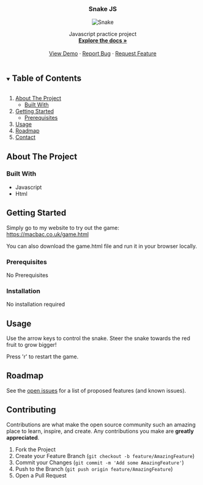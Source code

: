 <br />
<p align="center">
  <a href="https://github.com/macko939/snakeJS">  </a>

  <h3 align="center">Snake JS</h3>
   <p align="center"><img src="https://i.imgur.com/d9DVwNJ.png" alt="Snake" class="center"></p>

  <p align="center">
    Javascript practice project
    <br />
    <a href="https://github.com/macko939/snakeJS"><strong>Explore the docs »</strong></a>
    <br />
    <br />
    <a href="https://macbac.co.uk/game.html">View Demo</a>
    ·
    <a href="https://github.com/macko939/snakeJS/issues">Report Bug</a>
    ·
    <a href="https://github.com/macko939/snakeJS/issues">Request Feature</a>
  </p>
</p>



<!-- TABLE OF CONTENTS -->
<details open="open">
  <summary><h2 style="display: inline-block">Table of Contents</h2></summary>
  <ol>
    <li>
      <a href="#about-the-project">About The Project</a>
      <ul>
        <li><a href="#built-with">Built With</a></li>
      </ul>
    </li>
    <li>
      <a href="#getting-started">Getting Started</a>
      <ul>
        <li><a href="#prerequisites">Prerequisites</a></li>
      </ul>
    </li>
    <li><a href="#usage">Usage</a></li>
    <li><a href="#roadmap">Roadmap</a></li>
    <li><a href="#contact">Contact</a></li>
  </ol>
</details>



<!-- ABOUT THE PROJECT -->
## About The Project

### Built With

* []() Javascript
* []() Html

<!-- GETTING STARTED -->
## Getting Started

Simply go to my website to try out the game:
https://macbac.co.uk/game.html 

You can also download the game.html file and run it in your browser locally.

### Prerequisites

No Prerequisites

### Installation

No installation required



<!-- USAGE EXAMPLES -->
## Usage

Use the arrow keys to control the snake. Steer the snake towards the red fruit to grow bigger!

Press 'r' to restart the game.



<!-- ROADMAP -->
## Roadmap

See the [open issues](https://github.com/macko939/snakeJS/issues) for a list of proposed features (and known issues).


<!-- CONTRIBUTING -->
## Contributing

Contributions are what make the open source community such an amazing place to learn, inspire, and create. Any contributions you make are **greatly appreciated**.

1. Fork the Project
2. Create your Feature Branch (`git checkout -b feature/AmazingFeature`)
3. Commit your Changes (`git commit -m 'Add some AmazingFeature'`)
4. Push to the Branch (`git push origin feature/AmazingFeature`)
5. Open a Pull Request


